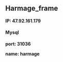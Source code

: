 ## **Harmage_frame**



**IP:  47.92.161.179**



#### **Mysql**

**port: 31036**

**name: harmage**